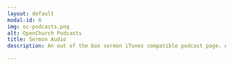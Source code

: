 ```yaml
---
layout: default
modal-id: 6
img: oc-podcasts.png
alt: OpenChurch Podcasts
title: Sermon Audio
description: An out of the box sermon iTunes compatible podcast page. Also includes a block for showing the most recent podcast.

---
```

